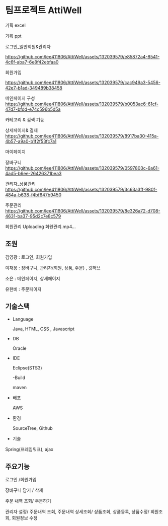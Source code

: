 # 팀프로젝트 AttiWell


기획 excel


기획 ppt


로그인_일반회원&관리자


https://github.com/lee411806/AttiWell/assets/132039579/e85872a4-8541-4c6f-aba7-6e8f42ebfaa0


회원가입

https://github.com/lee411806/AttiWell/assets/132039579/cac949a3-5456-42e7-b1ad-349489b38458


메인페이지 구성
https://github.com/lee411806/AttiWell/assets/132039579/b0053ac6-61cf-47d7-bfdd-e74c596b5d5a


카테고리 & 검색 기능


상세페이지& 결제
https://github.com/lee411806/AttiWell/assets/132039579/8917ba30-415a-4b57-a9a0-b1f2f53fc7a1


마이페이지


장바구니
https://github.com/lee411806/AttiWell/assets/132039579/0597803c-6a61-4ad5-b6ee-26426371bea3


관리자_상품관리
https://github.com/lee411806/AttiWell/assets/132039579/3c63a3ff-980f-484a-b638-f4bf647b9450


주문관리
https://github.com/lee411806/AttiWell/assets/132039579/8e326a72-d708-4631-ba37-95d2c7e8c579


회원관리
Uploading 회원관리.mp4…













## 조원
김영광 : 로그인, 회원가입

이재용 : 장바구니, 관리자(회원, 상품, 주문) , 깃허브

  소은 : 메인페이지, 상세페이지
  
유한비 : 주문페이지


 ## 기술스택

 
- Language


   Java, HTML, CSS , Javascript

  
- DB


  Oracle



- IDE


  Eclipse(STS3)


  -Build


  maven


- 배포


  AWS


 - 환경


     SourceTree, Github


- 기술

  
 Spring(프레임워크), ajax



  
## 주요기능

 로그인 /회원가입


 장바구니 담기 / 삭제


 주문 내역 조회/ 주문하기


관리자 설정/  주문내역 조회, 주문내역 상세조회/ 상품조회, 상품등록, 상품수정/  회원조회, 회원정보 수정
  
